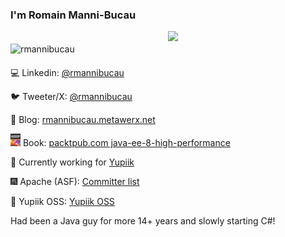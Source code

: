 ### I'm Romain Manni-Bucau

<img width="50%" align="right" src="https://github-readme-stats.vercel.app/api?username=rmannibucau&show_icons=true&theme=vue&hide_title=true&count_private=true" />
<img width="50%" style="margin:20px 0;" align="right" src="http://github-readme-streak-stats.herokuapp.com?user=rmannibucau" alt="rmannibucau" />

:computer: Linkedin: [@rmannibucau](https://www.linkedin.com/in/rmannibucau/)

:bird: Tweeter/X: [@rmannibucau](https://twitter.com/rmannibucau)

:pencil: Blog: [rmannibucau.metawerx.net](https://rmannibucau.metawerx.net/)

<img src="book.png" width="16" height="20"> Book: [packtpub.com java-ee-8-high-performance](https://www.packtpub.com/product/java-ee-8-high-performance/9781788473064)

:construction_worker: Currently working for [Yupiik](http://www.yupiik.com/)

:fireworks: Apache (ASF): [Committer list](https://home.apache.org/committer-index.html#rmannibucau)

:sparkler: Yupiik OSS: [Yupiik OSS](https://www.yupiik.io/projects.html)

Had been a Java guy for more 14+ years and slowly starting C#!
